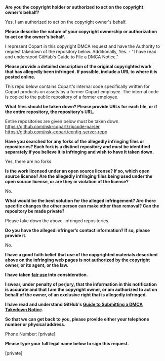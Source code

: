 **Are you the copyright holder or authorized to act on the copyright owner's behalf?**

Yes, I am authorized to act on the copyright owner's behalf.

**Please describe the nature of your copyright ownership or authorization to act on the owner's behalf.**

I represent Copart in this copyright DMCA request and have the Authority to request takedown of the
repository below. Additionally, Yes. - "I have read and understood GitHub's Guide to File a DMCA Notice."

**Please provide a detailed description of the original copyrighted work that has allegedly been infringed. If possible, include a URL to where it is posted online.**

This repo below contains Copart's internal code specifically written for Copart products on assets by a former
Copart employee. The internal code is copied to the public repository of a former employee.

**What files should be taken down? Please provide URLs for each file, or if the entire repository, the repository’s URL.**

Entire repositories are given below must be taken down.  
https://github.com/nsk-copart/zipcode-parser  
https://github.com/nsk-copart/config-server-repo

**Have you searched for any forks of the allegedly infringing files or repositories? Each fork is a distinct repository and must be identified separately if you believe it is infringing and wish to have it taken down.**

Yes, there are no forks

**Is the work licensed under an open source license? If so, which open source license? Are the allegedly infringing files being used under the open source license, or are they in violation of the license?**

No.

**What would be the best solution for the alleged infringement? Are there specific changes the other person can make other than removal? Can the repository be made private?**

Please take down the above-infringed repositories.

**Do you have the alleged infringer’s contact information? If so, please provide it.**

No.

**I have a good faith belief that use of the copyrighted materials described above on the infringing web pages is not authorized by the copyright owner, or its agent, or the law.**

**I have taken <a href="https://www.lumendatabase.org/topics/22">fair use</a> into consideration.**

**I swear, under penalty of perjury, that the information in this notification is accurate and that I am the copyright owner, or am authorized to act on behalf of the owner, of an exclusive right that is allegedly infringed.**

**I have read and understand GitHub's <a href="https://docs.github.com/articles/guide-to-submitting-a-dmca-takedown-notice/">Guide to Submitting a DMCA Takedown Notice</a>.**

**So that we can get back to you, please provide either your telephone number or physical address.**

Phone Number: [private]

**Please type your full legal name below to sign this request.**

[private]
